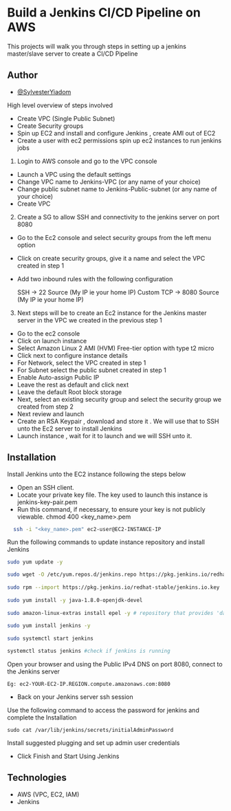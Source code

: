 
# Build a Jenkins CI/CD Pipeline on AWS

This projects will walk you through steps in setting up a jenkins master/slave server to create a CI/CD Pipeline




## Author

- [@SylvesterYiadom](https://www.syiadom.com/)

High level overview of steps involved
-  Create VPC (Single Public Subnet)
-  Create Security groups
-  Spin up EC2 and install and configure Jenkins , create AMI out of EC2
-  Create a user with ec2 permissions spin up ec2 instances to run jenkins jobs



1. Login to AWS console and go to the VPC console
-  Launch a VPC using the default settings
- Change VPC name to Jenkins-VPC (or any name of your choice)
- Change public subnet name to Jenkins-Public-subnet (or any name of your choice)
- Create VPC

2. Create a SG to allow SSH and connectivity to the jenkins server on port 8080
- Go to the Ec2 console and select security groups from the left menu option
- Click on create security groups, give it a name and select the VPC created in step 1
- Add two inbound rules with the following configuration

    SSH -> 22 Source (My IP ie your home IP)
    Custom TCP -> 8080 Source (My IP ie your home IP) 

3. Next steps will be to create an Ec2 instance for the Jenkins master server in the VPC we created in the previous step 1
- Go to the ec2 console
- Click on launch instance
- Select Amazon Linux 2 AMI (HVM) Free-tier option with type t2 micro
- Click next to configure instance details
- For Network, select the VPC created in step 1
- For Subnet select the public subnet created in step 1
- Enable Auto-assign Public IP
- Leave the rest as default and click next 
- Leave the default Root block storage
- Next, select an existing security group and select the security group we created from step 2
- Next review and launch
- Create an RSA Keypair , download and store it . We will use that to SSH unto the Ec2 server to install Jenkins
- Launch instance , wait for it to launch and we will SSH unto it.



## Installation

Install Jenkins unto the EC2 instance following the steps below

- Open an SSH client.
- Locate your private key file. The key used to launch this instance is jenkins-key-pair.pem
- Run this command, if necessary, to ensure your key is not publicly viewable.
 chmod 400 <key_name>.pem

```bash
  ssh -i "<key_name>.pem" ec2-user@EC2-INSTANCE-IP

```
Run the following commands to update instance repository and install Jenkins
```bash
sudo yum update -y

sudo wget -O /etc/yum.repos.d/jenkins.repo https://pkg.jenkins.io/redhat-stable/jenkins.repo
    
sudo rpm --import https://pkg.jenkins.io/redhat-stable/jenkins.io.key
    
sudo yum install -y java-1.8.0-openjdk-devel 
    
sudo amazon-linux-extras install epel -y # repository that provides 'daemonize'
    
sudo yum install jenkins -y
    
sudo systemctl start jenkins

systemctl status jenkins #check if jenkins is running
```

Open your browser and using the Public IPv4 DNS on port 8080, connect to the Jenkins server

    Eg: ec2-YOUR-EC2-IP.REGION.compute.amazonaws.com:8080
- Back on your Jenkins server ssh session


Use the following command to access the password for jenkins and complete the Installation
    
    sudo cat /var/lib/jenkins/secrets/initialAdminPassword

Install suggested plugging and set up admin user credentials
- Click Finish and Start Using Jenkins










## Technologies
- AWS (VPC, EC2, IAM)
- Jenkins
